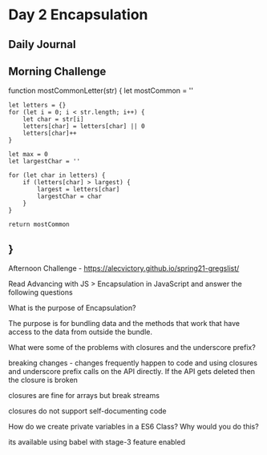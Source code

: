 # Day 2 Encapsulation

## Daily Journal

Morning Challenge 
---------------------------------------------------------------------------
function mostCommonLetter(str) {
    let mostCommon = ''

    let letters = {}
    for (let i = 0; i < str.length; i++) {
        let char = str[i]
        letters[char] = letters[char] || 0
        letters[char]++
    }

    let max = 0
    let largestChar = ''

    for (let char in letters) {
        if (letters[char] > largest) {
            largest = letters[char]
            largestChar = char
        }
    }

    return mostCommon
}
-----------------------------------------------------------------------
Afternoon Challenge - https://alecvictory.github.io/spring21-gregslist/

Read Advancing with JS > Encapsulation in JavaScript and answer the following questions

What is the purpose of Encapsulation?

The purpose is for bundling data and the methods that work that have access to the data from outside the bundle.

What were some of the problems with closures and the underscore prefix?

breaking changes - 
changes frequently happen to code and using closures and underscore prefix calls on the API directly. If the API gets deleted then the closure is broken

closures are fine for arrays but break streams

closures do not support self-documenting code

How do we create private variables in a ES6 Class? Why would you do this?

its available using babel with stage-3 feature enabled